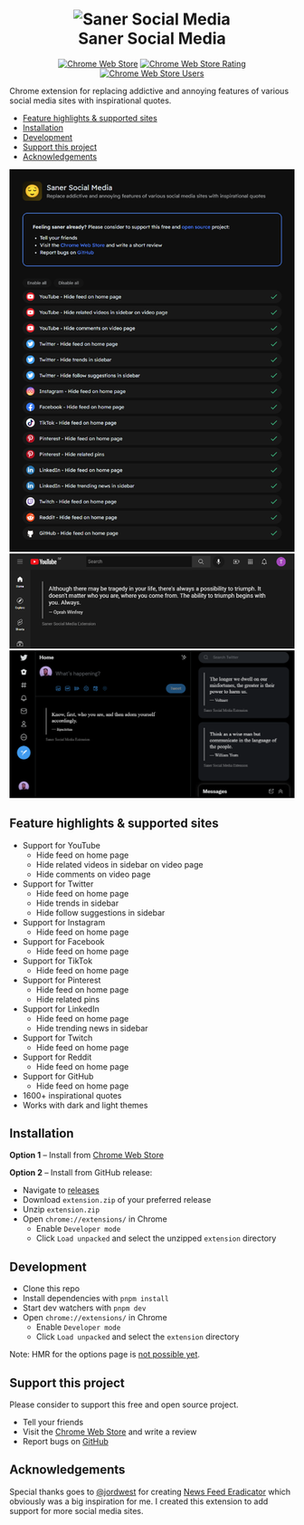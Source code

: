 <h1 align="center">
  <img src="https://github.com/tobidalhof/sanersocialmedia/raw/main/images/logo128.png" alt="Saner Social Media"/>
  <br/>
  Saner Social Media
</h1>

<p align="center">
  <a href="https://chrome.google.com/webstore/detail/saner-social-media/opnoobcmpioggidgaejfkbopdphbfkkk"><img src="https://img.shields.io/chrome-web-store/v/opnoobcmpioggidgaejfkbopdphbfkkk?style=for-the-badge&logo=google-chrome&logoColor=white" alt="Chrome Web Store"></a>
  <a href="https://chrome.google.com/webstore/detail/saner-social-media/opnoobcmpioggidgaejfkbopdphbfkkk"><img src="https://img.shields.io/chrome-web-store/rating/opnoobcmpioggidgaejfkbopdphbfkkk?style=for-the-badge&logo=google-chrome&logoColor=white" alt="Chrome Web Store Rating"></a>
  <a href="https://chrome.google.com/webstore/detail/saner-social-media/opnoobcmpioggidgaejfkbopdphbfkkk"><img src="https://img.shields.io/chrome-web-store/users/opnoobcmpioggidgaejfkbopdphbfkkk?style=for-the-badge&logo=google-chrome&logoColor=white" alt="Chrome Web Store Users"></a>
</p>

Chrome extension for replacing addictive and annoying features of various social media sites with inspirational quotes.

- [Feature highlights & supported sites](#feature-highlights--supported-sites)
- [Installation](#installation)
- [Development](#development)
- [Support this project](#support-this-project)
- [Acknowledgements](#acknowledgements)

![Options](./images/options.png)
![YouTube Home](./images/youtube-home.png)
![Twitter Home](./images/twitter-home.png)

## Feature highlights & supported sites

- Support for YouTube
  - Hide feed on home page
  - Hide related videos in sidebar on video page
  - Hide comments on video page
- Support for Twitter
  - Hide feed on home page
  - Hide trends in sidebar
  - Hide follow suggestions in sidebar
- Support for Instagram
  - Hide feed on home page
- Support for Facebook
  - Hide feed on home page
- Support for TikTok
  - Hide feed on home page
- Support for Pinterest
  - Hide feed on home page
  - Hide related pins
- Support for LinkedIn
  - Hide feed on home page
  - Hide trending news in sidebar
- Support for Twitch
  - Hide feed on home page
- Support for Reddit
  - Hide feed on home page
- Support for GitHub
  - Hide feed on home page
- 1600+ inspirational quotes
- Works with dark and light themes

## Installation

**Option 1** – Install from [Chrome Web Store](https://chrome.google.com/webstore/detail/saner-social-media/opnoobcmpioggidgaejfkbopdphbfkkk)

**Option 2** – Install from GitHub release:

- Navigate to [releases](https://github.com/tobidalhof/sanersocialmedia/releases)
- Download `extension.zip` of your preferred release
- Unzip `extension.zip`
- Open `chrome://extensions/` in Chrome
  - Enable `Developer mode`
  - Click `Load unpacked` and select the unzipped `extension` directory

## Development

- Clone this repo
- Install dependencies with `pnpm install`
- Start dev watchers with `pnpm dev`
- Open `chrome://extensions/` in Chrome
  - Enable `Developer mode`
  - Click `Load unpacked` and select the `extension` directory

Note: HMR for the options page is [not possible yet](https://github.com/antfu/vitesse-webext/issues/59#issuecomment-1011008367). 

## Support this project

Please consider to support this free and open source project.

- Tell your friends
- Visit the [Chrome Web Store](https://chrome.google.com/webstore/detail/saner-social-media/opnoobcmpioggidgaejfkbopdphbfkkk) and write a review
- Report bugs on [GitHub](https://github.com/tobidalhof/sanersocialmedia/issues)

## Acknowledgements

Special thanks goes to [@jordwest](https://github.com/jordwest) for creating [News Feed Eradicator](https://github.com/jordwest/news-feed-eradicator) which obviously was a big inspiration for me. I created this extension to add support for more social media sites.
